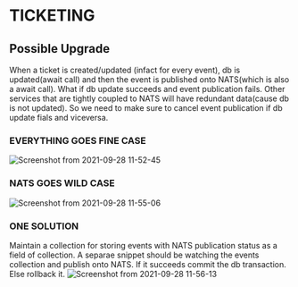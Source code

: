 # TICKETING
## Possible Upgrade
When a ticket is created/updated (infact for every event), db is updated(await call) and then the event is published onto NATS(which is also a await call).
What if db update succeeds and event publication fails. Other services that are tightly coupled to NATS will have redundant data(cause db is not updated).
So we need to make sure to cancel event publication if db update fials and viceversa.
### EVERYTHING GOES FINE CASE
![Screenshot from 2021-09-28 11-52-45](https://user-images.githubusercontent.com/52374838/135034201-e30c2346-ddba-469f-8cc7-81862ab93640.png)
### NATS GOES WILD CASE
![Screenshot from 2021-09-28 11-55-06](https://user-images.githubusercontent.com/52374838/135034352-80a67ff3-982f-476e-bb7f-3b114b71bce7.png)
### ONE SOLUTION
Maintain a collection for storing events with NATS publication status as a field of collection. A separae snippet should be watching the events collection and publish onto NATS. If it succeeds commit the db transaction. Else rollback it.
![Screenshot from 2021-09-28 11-56-13](https://user-images.githubusercontent.com/52374838/135034478-3b6be0fd-f766-4448-be27-2e4a3c837670.png)
